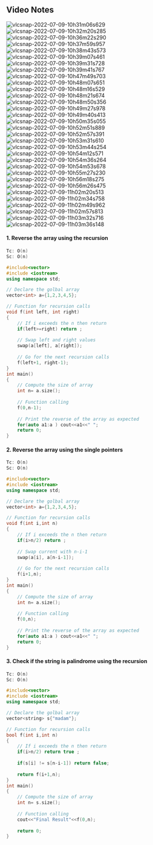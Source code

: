 ## Video Notes

![vlcsnap-2022-07-09-10h31m06s629](https://user-images.githubusercontent.com/37560890/178093146-f374c3ec-6cd4-478e-9a94-faeee813ce62.png)
![vlcsnap-2022-07-09-10h32m20s285](https://user-images.githubusercontent.com/37560890/178093147-a306d669-d83b-43e5-8d13-3da4ff94f59e.png)
![vlcsnap-2022-07-09-10h36m22s290](https://user-images.githubusercontent.com/37560890/178093148-33404996-81bc-484f-8e26-fa35894e0661.png)
![vlcsnap-2022-07-09-10h37m59s957](https://user-images.githubusercontent.com/37560890/178093149-cc5112c2-faf5-44a5-9313-d9d1a692e427.png)
![vlcsnap-2022-07-09-10h38m43s573](https://user-images.githubusercontent.com/37560890/178093151-06c55e16-cb0b-4861-8eac-077a969cde51.png)
![vlcsnap-2022-07-09-10h39m07s461](https://user-images.githubusercontent.com/37560890/178093152-af78813a-646f-4939-9aed-80469d6da010.png)
![vlcsnap-2022-07-09-10h39m31s728](https://user-images.githubusercontent.com/37560890/178093153-16a6c36e-5c12-4ea7-a9d5-f8e57dcdbf57.png)
![vlcsnap-2022-07-09-10h39m41s767](https://user-images.githubusercontent.com/37560890/178093154-d8fffa7b-8a88-4e80-8f8a-4b2c5ef23537.png)
![vlcsnap-2022-07-09-10h47m49s703](https://user-images.githubusercontent.com/37560890/178093155-5a643728-74b5-4710-b6c0-ce375fb2ce07.png)
![vlcsnap-2022-07-09-10h48m07s651](https://user-images.githubusercontent.com/37560890/178093158-788d0677-f14b-41c9-9c9d-2de39d468878.png)
![vlcsnap-2022-07-09-10h48m16s529](https://user-images.githubusercontent.com/37560890/178093159-b50c4b0c-4e01-4c30-b02d-5fca0ed458c1.png)
![vlcsnap-2022-07-09-10h48m21s674](https://user-images.githubusercontent.com/37560890/178093160-0605cc0d-af67-4a6a-ac46-25cb9b4ef7ff.png)
![vlcsnap-2022-07-09-10h48m50s356](https://user-images.githubusercontent.com/37560890/178093161-89dff8be-92e3-44dc-a71c-ea5dbc1053f8.png)
![vlcsnap-2022-07-09-10h49m27s978](https://user-images.githubusercontent.com/37560890/178093164-e9d26170-8e4e-456f-af4d-dd8127e4049e.png)
![vlcsnap-2022-07-09-10h49m40s413](https://user-images.githubusercontent.com/37560890/178093165-2c285507-471a-4dde-a31f-756310b96987.png)
![vlcsnap-2022-07-09-10h50m35s055](https://user-images.githubusercontent.com/37560890/178093166-d074cb25-dbd0-4146-99fe-41cd3c2c1caa.png)
![vlcsnap-2022-07-09-10h52m51s889](https://user-images.githubusercontent.com/37560890/178093168-6ad3d2f0-1901-4264-9a95-b25dde10b037.png)
![vlcsnap-2022-07-09-10h52m57s391](https://user-images.githubusercontent.com/37560890/178093169-419762f7-842b-401d-a10f-79d69da12080.png)
![vlcsnap-2022-07-09-10h53m31s610](https://user-images.githubusercontent.com/37560890/178093172-44a04ae6-1894-423d-940c-69cfbcc3f2c0.png)
![vlcsnap-2022-07-09-10h53m44s254](https://user-images.githubusercontent.com/37560890/178093173-3d22a2db-1028-419a-a780-d5f3269c7ae8.png)
![vlcsnap-2022-07-09-10h54m12s571](https://user-images.githubusercontent.com/37560890/178093174-12f5ff83-b3ea-4988-8cc0-b2beefdf1cc6.png)
![vlcsnap-2022-07-09-10h54m36s264](https://user-images.githubusercontent.com/37560890/178093175-16042b35-e985-4d47-b917-497a83742024.png)
![vlcsnap-2022-07-09-10h54m53s678](https://user-images.githubusercontent.com/37560890/178093176-bc12b872-ceff-4f4c-9cd4-0a37979e48ef.png)
![vlcsnap-2022-07-09-10h55m27s230](https://user-images.githubusercontent.com/37560890/178093177-72c75d87-a25a-4064-abf3-8f72ae4429e8.png)
![vlcsnap-2022-07-09-10h56m18s275](https://user-images.githubusercontent.com/37560890/178093178-e517f253-258e-4ae6-bff0-401a05d98972.png)
![vlcsnap-2022-07-09-10h56m26s475](https://user-images.githubusercontent.com/37560890/178093179-2c991768-0397-4008-8d1f-6a9416ea7b96.png)
![vlcsnap-2022-07-09-11h02m20s513](https://user-images.githubusercontent.com/37560890/178093180-d2fdf457-4784-4852-976f-79e51dd90db9.png)
![vlcsnap-2022-07-09-11h02m34s758](https://user-images.githubusercontent.com/37560890/178093182-a10a9cba-a773-45e9-850b-d3153189433b.png)
![vlcsnap-2022-07-09-11h02m49s962](https://user-images.githubusercontent.com/37560890/178093184-6f6b05f2-b371-4b19-b79a-fcbd43d00ad9.png)
![vlcsnap-2022-07-09-11h02m57s813](https://user-images.githubusercontent.com/37560890/178093186-04bdac1a-507e-4e1f-987f-31d733356c95.png)
![vlcsnap-2022-07-09-11h03m32s716](https://user-images.githubusercontent.com/37560890/178093187-01cde74e-0f18-4d38-8e6a-1d6818e7419f.png)
![vlcsnap-2022-07-09-11h03m36s148](https://user-images.githubusercontent.com/37560890/178093188-2fba6e97-ae5c-4ef6-997d-ed1abe673a86.png)


#### 1. Reverse the array using the recursion

```cpp
Tc: O(n)
Sc: O(n)

#include<vector>
#include <iostream>
using namespace std;

// Declare the golbal array
vector<int> a={1,2,3,4,5};

// Function for recursion calls
void f(int left, int right)
{
    // If i exceeds the n then return
    if(left>=right) return ; 
    
    // Swap left and right values
    swap(a[left], a[right]);
    
    // Go for the next recursion calls
    f(left+1, right-1);
}
int main()
{
    // Compute the size of array
    int n= a.size();
    
    // Function calling
    f(0,n-1);
    
    // Print the reverse of the array as expected
    for(auto a1:a ) cout<<a1<<" ";
    return 0;
}

```

#### 2. Reverse the array using the single pointers

```cpp
Tc: O(n)
Sc: O(n)

#include<vector>
#include <iostream>
using namespace std;

// Declare the golbal array
vector<int> a={1,2,3,4,5};

// Function for recursion calls
void f(int i,int n)
{
    // If i exceeds the n then return
    if(i>n/2) return ; 
    
    // Swap current with n-i-1
    swap(a[i], a[n-i-1]);
    
    // Go for the next recursion calls
    f(i+1,n);
}
int main()
{
    // Compute the size of array
    int n= a.size();
    
    // Function calling
    f(0,n);
    
    // Print the reverse of the array as expected
    for(auto a1:a ) cout<<a1<<" ";
    return 0;
}

```

#### 3. Check if the string is palindrome using the recursion

```cpp
Tc: O(n)
Sc: O(n)

#include<vector>
#include <iostream>
using namespace std;

// Declare the golbal array
vector<string> s{"madam"};

// Function for recursion calls
bool f(int i,int n)
{
    // If i exceeds the n then return
    if(i>n/2) return true ; 
    
    if(s[i] != s[n-i-1]) return false;
    
    return f(i+1,n);
}
int main()
{
    // Compute the size of array
    int n= s.size();
    
    // Function calling
    cout<<"Final Result"<<f(0,n);
    
    return 0;
}

```
